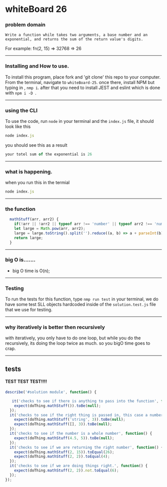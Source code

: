 
# whiteBoard 26


### problem domain

`Write a function while takes two arguments, a base number and an exponential, and returns the sum of the return value's digits.`

For example: fn(2, 15) => 32768 => 26


---
### Installing and How to use.

To install this program, place fork and 'git clone' this repo to your computer. From the terminal, navigate to  `whiteBoard-25`. once there, install NPM but typing in , `nmp i`. after that you need to install JEST and eslint which is done with `npm i -D `. 

---
### using the CLI 

To use the code, run `node` in your terminal and the `index.js` file, it should look like this
```javascript
node index.js 
```
you should see this as a result

```javascript
your totel sum of the exponential is 26
```

---
### what is happening.
when you run this in the termial
```javascript
node index.js 
```
---
### the function

```javascript
  mathStuff(arr, arr2) {
    if(!arr || !arr2 || typeof arr !== 'number' || typeof arr2 !== 'number' || !Number.isInteger(arr) || !Number.isInteger(arr2)) return null;
    let large = Math.pow(arr, arr2);
    large = large.toString().split('').reduce((a, b) => a + parseInt(b), 0);
    return large;
  }
```
---
### big O is.......

* big O time is O(n);

---
### Testing

To run the tests for this function, type `nmp run test` in your terminal,
we do have some test SLL objects hardcoded inside of the `solution.test.js` file that we use for testing.

---
### why iteratively is better then recursively 
with iteratively, you only have to do one loop, but while you do the recursively, its doing the loop twice as much. so you bigO time goes to crap.

---
## tests

#### TEST TEST TEST!!!!

```javascript
describe('#solution module', function() {

   it('checks to see if there is anything to pass into the function', function() {
    expect(doThing.mathStuff()).toBe(null);
  });
  it('checks to see if the right thing is passed in, this case a number', function() {
    expect(doThing.mathStuff('string', 3)).toBe(null);
    expect(doThing.mathStuff([], 3)).toBe(null);
  });
  it('checks to see if the number is a whole number', function() {
    expect(doThing.mathStuff(4.5, 5)).toBe(null);
  });
  it('checks to see if we are returning the right number', function() {
    expect(doThing.mathStuff(2, 15)).toEqual(26);
    expect(doThing.mathStuff(2, 2)).toEqual(4);
  });
  it('checks to see if we are doing things right.', function() {
    expect(doThing.mathStuff(2, 2)).not.toEqual(6);
  });
});
```


